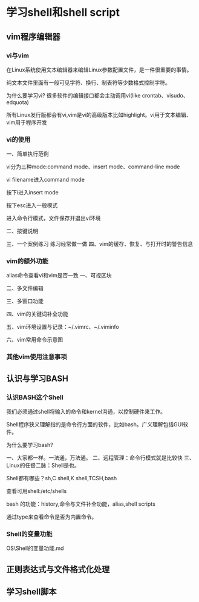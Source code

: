 # 学习shell和shell script
## vim程序编辑器
### vi与vim
在Linux系统使用文本编辑器来编辑Linux参数配置文件，是一件很重要的事情。

纯文本文件里面有一般可见字符、换行、制表符等少数格式控制字符。

为什么要学习vi?
很多软件的编辑接口都会主动调用vi(like crontab、visudo、edquota)

所有Linux发行版都会有vi,vim是vi的高级版本比如highlight。vi用于文本编辑、vim用于程序开发
### vi的使用
一、简单执行范例

vi分为三种mode:command mode、insert mode、command-line mode

vi filename进入command mode

按下i进入insert mode

按下esc进入一般模式

进入命令行模式，文件保存并退出vi环境

二、按键说明

三、一个案例练习
练习经常做一做
四、vim的缓存、恢复、与打开时的警告信息

### vim的额外功能
alias命令查看vi和vim是否一致
一、可视区块

二、多文件编辑

三、多窗口功能

四、vim的关键词补全功能

五、vim环境设置与记录：~/.vimrc、~/.viminfo

六、vim常用命令示意图
### 其他vim使用注意事项
## 认识与学习BASH
### 认识BASH这个Shell
我们必须通过shell将输入的命令和kernel沟通，以控制硬件来工作。

Shell程序狭义理解指的是命令行方面的软件，比如bash。广义理解包括GUI软件。

为什么要学习bash?

一、大家都一样。一法通，万法通。
二、远程管理：命令行模式就是比较快
三、Linux的任督二脉：Shell是也。

Shell都有哪些？sh,C shell,K shell,TCSH,bash

查看可用shell:/etc/shells

bash 的功能：history,命令与文件补全功能，alias,shell scripts

通过type来查看命令是否为内置命令。
### Shell的变量功能
OS\Shell的变量功能.md
## 正则表达式与文件格式化处理
## 学习shell脚本